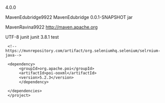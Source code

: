 <project xmlns="http://maven.apache.org/OPM/4.0.0"
   xmlns:xsi=:http://www.w3.org/2001/XMLSchema-instance
   xsi:schemalLocation="http://maven.apache.org/POM/4.0.0 http://maven.apache.org/xsd/maven-4.0.0.xsd">
   <modelVersion>4.0.0</modelVersion>

   <groupId>MavenEdubridge9922</groupId>
   <artifactId>MavenEdubridge</artifactId>
   <version>0.0.1-SNAPSHOT</version>
   <packaging>jar</pakaging>

   <name>MavenRavina9922</name>
   <url>http://maven.apache.org</url>

   <properties>
      <project.build.sourceEncoding>UTF-8</project.build.sourceEncoding
   </properties>
     
   <dependencies>
     <dependency>
       <groupId>junit</groupId>
       <artifactId>junit</artifactId>
      <version>3.8.1</version>
     <scope>test</scope>
             </dependency>

     <!--https://mvnrepository.com/artifact/org.seleniumhq.selenium/selrnium-java-->
  
     <dependency>
          <groupId>org.apache.poi</groupId>
          <artifactId>poi-ooxml</artifactId>
          <version>5.2.3</version>
          </dependency>
     
     </dependencies>
     </project>

  

